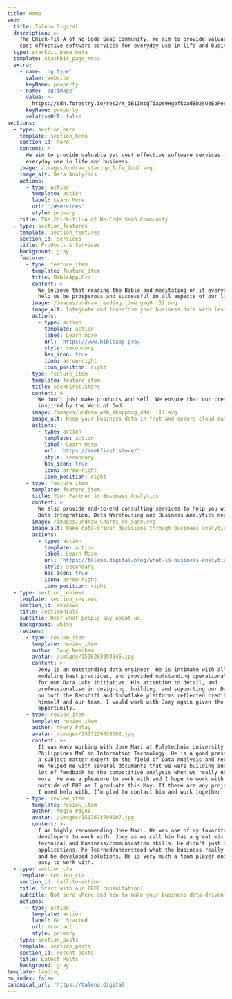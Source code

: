 ```yaml
---
title: Home
seo:
  title: Taleno.Digital
  description: >-
    The Chick-fil-A of No-Code SaaS Community. We aim to provide valuable yet
    cost effective software services for everyday use in life and business.
  type: stackbit_page_meta
  template: stackbit_page_meta
  extra:
    - name: 'og:type'
      value: website
      keyName: property
    - name: 'og:image'
      value: >-
        https://cdn.forestry.io/res2/Y_iB1ImtqTiaps9HgofkbadBD2sOzEoPecgFWR6x6pE/fit/512/512/sm/0/aHR0cHM6Ly9hcHAu/Zm9yZXN0cnkuaW8v/cmFpbHMvYWN0aXZl/X3N0b3JhZ2UvYmxv/YnMvZXlKZmNtRnBi/SE1pT25zaWJXVnpj/MkZuWlNJNklrSkJh/SEJDU0c4NE5tZHZQ/U0lzSW1WNGNDSTZi/blZzYkN3aWNIVnlJ/am9pWW14dllsOXBa/Q0o5ZlE9PS0tNTYx/NjRiODExYjc4ZGE1/OGJiNDUzNTM1YmFi/OWM5MDA0NjdlY2M4/Yi8yLnBuZw
      keyName: property
      relativeUrl: false
sections:
  - type: section_hero
    template: section_hero
    section_id: hero
    content: >
      We aim to provide valuable yet cost effective software services for
      everyday use in life and business.
    image: /images/undraw_startup_life_2du2.svg
    image_alt: Data Analytics
    actions:
      - type: action
        template: action
        label: Learn More
        url: '/#services'
        style: primary
    title: The Chick-fil-A of No-Code SaaS Community
  - type: section_features
    template: section_features
    section_id: services
    title: Products & Services
    background: gray
    features:
      - type: feature_item
        template: feature_item
        title: BibleApp.Pro
        content: >
          We believe that reading the Bible and meditating on it everyday can
          help us be prosperous and successful in all aspects of our life.
        image: /images/undraw_reading_time_gvg0 (3).svg
        image_alt: Integrate and transform your business data with less or no-code
        actions:
          - type: action
            template: action
            label: Learn more
            url: 'https://www.bibleapp.pro/'
            style: secondary
            has_icon: true
            icon: arrow-right
            icon_position: right
      - type: feature_item
        template: feature_item
        title: SeekFirst.Store
        content: >
          We don't just make products and sell. We ensure that our creations are
          inspired by the Word of God.
        image: /images/undraw_web_shopping_dd4l (1).svg
        image_alt: Keep your business data in fast and secure cloud data warehouse
        actions:
          - type: action
            template: action
            label: Learn More
            url: 'https://seekfirst.store/'
            style: secondary
            has_icon: true
            icon: arrow-right
            icon_position: right
      - type: feature_item
        template: feature_item
        title: Your Partner in Business Analytics
        content: >
          We also provide end-to-end consulting services to help you with your
          Data Integration, Data Warehousing and Business Analytics needs.
        image: /images/undraw_Charts_re_5qe9.svg
        image_alt: Make data-driven decisions through business analytics
        actions:
          - type: action
            template: action
            label: Learn More
            url: 'https://taleno.digital/blog/what-is-business-analytics/'
            style: secondary
            has_icon: true
            icon: arrow-right
            icon_position: right
  - type: section_reviews
    template: section_reviews
    section_id: reviews
    title: Testimonials
    subtitle: Hear what people say about us.
    background: white
    reviews:
      - type: review_item
        template: review_item
        author: Doug Needham
        avatar: /images/1516263094346.jpg
        content: >-
          Joey is an outstanding data engineer. He is intimate with all the data
          modeling best practices, and provided outstanding operational support
          for our Data Lake initiative. His attention to detail, and
          professionalism in designing, building, and supporting our Data Lake
          on both the Redshift and Snowflake platforms reflected credit upon
          himself and our team. I would work with Joey again given the
          opportunity.
      - type: review_item
        template: review_item
        author: Avery Palay
        avatar: /images/1517229458602.jpg
        content: >-
          It was easy working with Jose Mari at Polytechnic University of the
          Philippines MsC in Information Technology. He is a good presenter and
          a subject matter expert in the field of Data Analysis and reporting.
          He helped me with several documents that we were building and added a
          lot of feedback to the competitive analysis when we really needed
          more. He was a pleasure to work with and I hope to work with him again
          outside of PUP as I graduate this May. If there are any projects that
          I need help with, I’m glad to contact him and work together.
      - type: review_item
        template: review_item
        author: Angie Payne
        avatar: /images/1517673709207.jpg
        content: >-
          I am highly recommending Jose Mari. He was one of my favorite
          developers to work with. Joey as we call him has a great mix of
          technical and business/communication skills. He didn't just develop
          applications, he learned/understood what the business really wanted
          and he developed solutions. He is very much a team player and very
          easy to work with.
  - type: section_cta
    template: section_cta
    section_id: call-to-action
    title: Start with our FREE consultation!
    subtitle: Not sure where and how to make your business data-driven?
    actions:
      - type: action
        template: action
        label: Get Started
        url: /contact
        style: primary
  - type: section_posts
    template: section_posts
    section_id: recent-posts
    title: Latest Posts
    background: gray
template: landing
no_index: false
canonical_url: 'https://taleno.digital'
---
```

